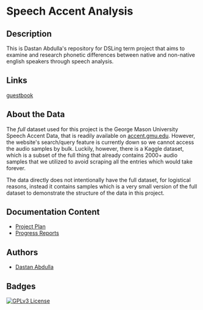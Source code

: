 
# Speech Accent Analysis
## Description
This is Dastan Abdulla's repository for DSLing term project that aims to examine and research phonetic differences between native and non-native english speakers through speech analysis.
## Links 
[guestbook](https://github.com/Data-Science-for-Linguists-2024/Class-Lounge/blob/main/guestbooks/dastan.md)
## About the Data
The *full* dataset used for this project is the George Mason University Speech Accent Data, that is readily available on [accent.gmu.edu](accent.gmu.edu). However, the website's search/query feature is currently down so we cannot access the audio samples by bulk. Luckily, however, there is a Kaggle dataset, which is a subset of the full thing that already contains 2000+ audio samples that we utilized to avoid scraping all the entries which would take forever.

The data directly does not intentionally have the full dataset, for logistical reasons, instead it contains samples which is a very small version of the full dataset to demonstrate the structure of the data in this project.
## Documentation Content
- [Project Plan](docs/project_plan.md )
- [Progress Reports](docs/progress_report.md)
## Authors
- [Dastan Abdulla](https://github.com/dta12)
## Badges
[![GPLv3 License](https://img.shields.io/badge/License-GPL%20v3-yellow.svg)](https://opensource.org/licenses/)


